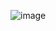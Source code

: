 ![image](https://github.com/software-engineering-2024/Team-Project/assets/120697629/dbd7dbfa-8a58-44f4-bea8-ffb967ca86da)
